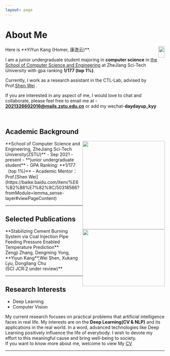 ```yaml
---
layout: page
---
```


# About Me
<img src="https://kangyiyun.github.io/images/kyy.jpg" class="floatpic" width=20px height=36px style="float: right;">
Here is **YiYun Kang (Homer, 康逸云)**.

I am a junior undergraduate student majoring in **computer science** in [the School of Computer Science and Engineering](https://scst.zstu.edu.cn/) at ZheJiang Sci-Tech University with gpa ranking **1/177 (top 1%)**. 

Currently, I work as a research assistant in the CTL-Lab, advised by Prof.[Shen Wei](https://baike.baidu.com/item/%E6%B2%88%E7%82%9C/50318566?fromModule=lemma_sense-layer#viewPageContent) .

If you are interested in any aspect of me, I would love to chat and collaborate, please feel free to email me at - **2021326602016@mails.zstu.edu.cn** or add my wechat-**daydayup_kyy**

<br>

## Academic Background
<img src="https://kangyiyun.github.io/kyy.jpg" class="floatpic" width="260" height="280" style="float: right;">
**School of Computer Science and Engineering, ZheJiang Sci-Tech University(ZSTU)**
- Sep 2021 - present
- **junior undergraduate student**
- GPA Ranking: **1/177（top 1%)**
- Academic Mentor：Prof.[Shen Wei](https://baike.baidu.com/item/%E6%B2%88%E7%82%9C/50318566?fromModule=lemma_sense-layer#viewPageContent)


---

## Selected Publications
<img src="https://kangyiyun.github.io/illustration.jpg" class="floatpic" width="260" height="180" style="float: right;">
**Stabilizing Cement Burning System via Coal Injection Pipe Feeding Pressure Enabled Temperature Prediction**<br>
Zengji Zhang, Dengming Yong, **Yiyun Kang**,Wei Shen, Xukang Lyu, Dongliang Chu<br>
(SCI JCR:2 under review)**<br>

---

## Research Interests

- Deep Learning
- Computer Vision

My current research focuses on practical problems that artificial intelligence faces in real life. My interests are on the **Deep Learning(CV & NLP)** and its applications in the real world. In a word, advanced technologies like Deep Learning positively influence the life of everybody.  I wish to devote my effort to this meaningful cause and bring well-being to society.
<br>
If you want to know more about me, welcome to view My [CV](https://kangyiyun.github.io/file/CV.pdf )
<br>

---



